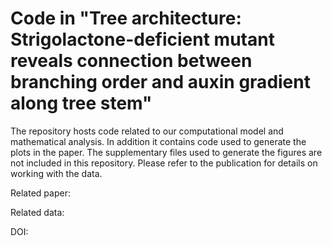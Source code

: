# Code in "Tree architecture: Strigolactone-deficient mutant reveals connection between branching order and auxin gradient along tree stem"

The repository hosts code related to our computational model and mathematical analysis. In addition it contains code used to generate the plots in the paper. 
The supplementary files used to generate the figures are not included in this repository. Please refer to the publication for details on working with the data.

Related paper:

Related data:

DOI: 

